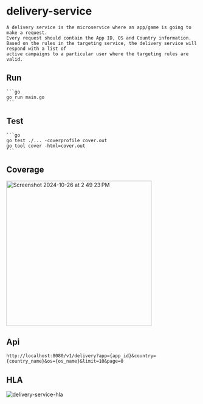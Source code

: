 # delivery-service

    A delivery service is the microservice where an app/game is going to make a request. 
    Every request should contain the App ID, OS and Country information.
    Based on the rules in the targeting service, the delivery service will respond with a list of
    active campaigns to a particular user where the targeting rules are valid.

 ## Run

    ```go
    go run main.go
    ```

 ## Test

    ```go
    go test ./... -coverprofile cover.out
    go tool cover -html=cover.out
    ```

 ## Coverage
<img width="382" alt="Screenshot 2024-10-26 at 2 49 23 PM" src="https://github.com/user-attachments/assets/edab096d-0c80-4792-92a1-3a38348011ea">

 ## Api

    http://localhost:8080/v1/delivery?app={app_id}&country={country_name}&os={os_name}&limit=10&page=0

 ## HLA
![delivery-service-hla](https://github.com/user-attachments/assets/a84dc5ea-56e6-4198-9304-26876511aeba)
